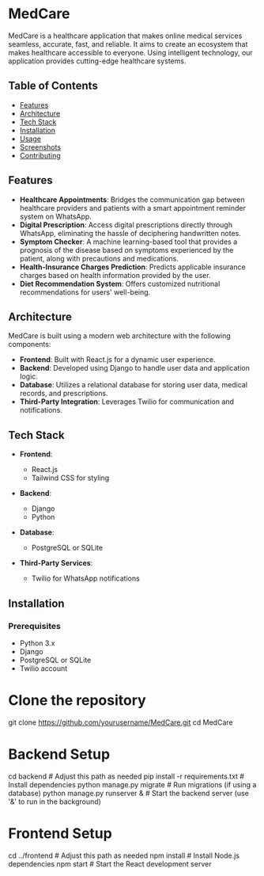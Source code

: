 # MedCare

MedCare is a healthcare application that makes online medical services seamless, accurate, fast, and reliable. It aims to create an ecosystem that makes healthcare accessible to everyone. Using intelligent technology, our application provides cutting-edge healthcare systems.

## Table of Contents

- [Features](#features)
- [Architecture](#architecture)
- [Tech Stack](#tech-stack)
- [Installation](#installation)
- [Usage](#usage)
- [Screenshots](#screenshots)
- [Contributing](#contributing)

## Features

- **Healthcare Appointments**: Bridges the communication gap between healthcare providers and patients with a smart appointment reminder system on WhatsApp.
- **Digital Prescription**: Access digital prescriptions directly through WhatsApp, eliminating the hassle of deciphering handwritten notes.
- **Symptom Checker**: A machine learning-based tool that provides a prognosis of the disease based on symptoms experienced by the patient, along with precautions and medications.
- **Health-Insurance Charges Prediction**: Predicts applicable insurance charges based on health information provided by the user.
- **Diet Recommendation System**: Offers customized nutritional recommendations for users' well-being.

## Architecture

MedCare is built using a modern web architecture with the following components:

- **Frontend**: Built with React.js for a dynamic user experience.
- **Backend**: Developed using Django to handle user data and application logic.
- **Database**: Utilizes a relational database for storing user data, medical records, and prescriptions.
- **Third-Party Integration**: Leverages Twilio for communication and notifications.

## Tech Stack

- **Frontend**:
  - React.js
  - Tailwind CSS for styling

- **Backend**:
  - Django
  - Python

- **Database**:
  - PostgreSQL or SQLite

- **Third-Party Services**:
  - Twilio for WhatsApp notifications

## Installation

### Prerequisites

- Python 3.x
- Django
- PostgreSQL or SQLite
- Twilio account

# Clone the repository
git clone https://github.com/yourusername/MedCare.git
cd MedCare

# Backend Setup
cd backend  # Adjust this path as needed
pip install -r requirements.txt  # Install dependencies
python manage.py migrate  # Run migrations (if using a database)
python manage.py runserver &  # Start the backend server (use '&' to run in the background)

# Frontend Setup
cd ../frontend  # Adjust this path as needed
npm install  # Install Node.js dependencies
npm start  # Start the React development server

